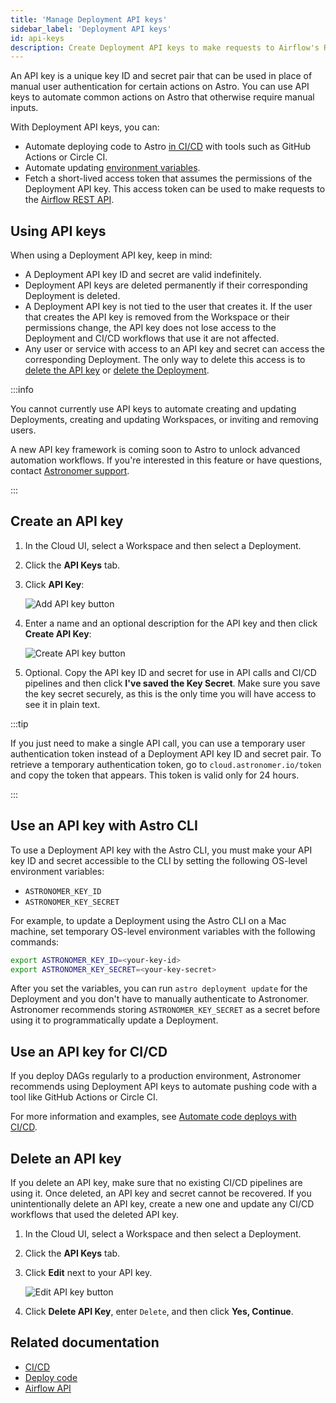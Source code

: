 ```yaml
---
title: 'Manage Deployment API keys'
sidebar_label: 'Deployment API keys'
id: api-keys
description: Create Deployment API keys to make requests to Airflow's REST API and set up a CI/CD pipeline.
---
```


An API key is a unique key ID and secret pair that can be used in place of manual user authentication for certain actions on Astro. You can use API keys to automate common actions on Astro that otherwise require manual inputs.

With Deployment API keys, you can:

- Automate deploying code to Astro [in CI/CD](ci-cd.md) with tools such as GitHub Actions or Circle CI.
- Automate updating [environment variables](environment-variables.md).
- Fetch a short-lived access token that assumes the permissions of the Deployment API key. This access token can be used to make requests to the [Airflow REST API](airflow-api.md).

## Using API keys

When using a Deployment API key, keep in mind:

- A Deployment API key ID and secret are valid indefinitely.
- Deployment API keys are deleted permanently if their corresponding Deployment is deleted.
- A Deployment API key is not tied to the user that creates it. If the user that creates the API key is removed from the Workspace or their permissions change, the API key does not lose access to the Deployment and CI/CD workflows that use it are not affected.
- Any user or service with access to an API key and secret can access the corresponding Deployment. The only way to delete this access is to [delete the API key](api-keys.md#delete-an-api-key) or [delete the Deployment](configure-deployment-resources.md#delete-a-deployment).

:::info

You cannot currently use API keys to automate creating and updating Deployments, creating and updating Workspaces, or inviting and removing users.

A new API key framework is coming soon to Astro to unlock advanced automation workflows. If you're interested in this feature or have questions, contact [Astronomer support](https://cloud.astronomer.io/support).

:::

## Create an API key

1. In the Cloud UI, select a Workspace and then select a Deployment.

2. Click the **API Keys** tab.

3. Click **API Key**:

    ![Add API key button](/img/docs/add-api-key.png)

4. Enter a name and an optional description for the API key and then click **Create API Key**:

    ![Create API key button](/img/docs/create-api-key.png)

5. Optional. Copy the API key ID and secret for use in API calls and CI/CD pipelines and then click **I've saved the Key Secret**. Make sure you save the key secret securely, as this is the only time you will have access to see it in plain text.

:::tip

If you just need to make a single API call, you can use a temporary user authentication token instead of a Deployment API key ID and secret pair. To retrieve a temporary authentication token, go to `cloud.astronomer.io/token` and copy the token that appears. This token is valid only for 24 hours.

:::

## Use an API key with Astro CLI

To use a Deployment API key with the Astro CLI, you must make your API key ID and secret accessible to the CLI by setting the following OS-level environment variables:

- `ASTRONOMER_KEY_ID`
- `ASTRONOMER_KEY_SECRET`

For example, to update a Deployment using the Astro CLI on a Mac machine, set temporary OS-level environment variables with the following commands:

```sh
export ASTRONOMER_KEY_ID=<your-key-id>
export ASTRONOMER_KEY_SECRET=<your-key-secret>
```

After you set the variables, you can run `astro deployment update` for the Deployment and you don't have to manually authenticate to Astronomer. Astronomer recommends storing `ASTRONOMER_KEY_SECRET` as a secret before using it to programmatically update a Deployment.

## Use an API key for CI/CD

If you deploy DAGs regularly to a production environment, Astronomer recommends using Deployment API keys to automate pushing code with a tool like GitHub Actions or Circle CI.

For more information and examples, see [Automate code deploys with CI/CD](ci-cd.md).

## Delete an API key

If you delete an API key, make sure that no existing CI/CD pipelines are using it. Once deleted, an API key and secret cannot be recovered. If you unintentionally delete an API key, create a new one and update any CI/CD workflows that used the deleted API key.

1. In the Cloud UI, select a Workspace and then select a Deployment.

2. Click the **API Keys** tab.

3. Click **Edit** next to your API key.

    ![Edit API key button](/img/docs/edit-api-key.png)

4. Click **Delete API Key**, enter `Delete`, and then click **Yes, Continue**.

## Related documentation

- [CI/CD](ci-cd.md)
- [Deploy code](deploy-code.md)
- [Airflow API](airflow-api.md)
